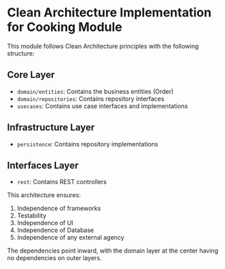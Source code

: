 # Clean Architecture Implementation for Cooking Module

This module follows Clean Architecture principles with the following structure:

## Core Layer
- `domain/entities`: Contains the business entities (Order)
- `domain/repositories`: Contains repository interfaces
- `usecases`: Contains use case interfaces and implementations

## Infrastructure Layer
- `persistence`: Contains repository implementations

## Interfaces Layer
- `rest`: Contains REST controllers

This architecture ensures:
1. Independence of frameworks
2. Testability
3. Independence of UI
4. Independence of Database
5. Independence of any external agency

The dependencies point inward, with the domain layer at the center having no dependencies on outer layers.
